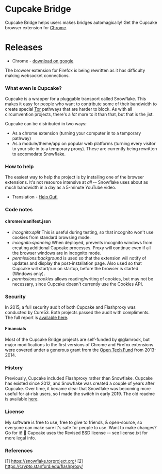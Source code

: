 Cupcake Bridge
===========

Cupcake Bridge helps users makes bridges automagically!  Get the Cupcake browser extension for [Chrome](https://chrome.google.com/webstore/detail/cupcake/dajjbehmbnbppjkcnpdkaniapgdppdnc). 

# Releases
* Chrome - [download on google](https://chrome.google.com/webstore/detail/cupcake/dajjbehmbnbppjkcnpdkaniapgdppdnc)

The browser extension for Firefox is being rewritten as it has difficulty making websocket connections.  

### What even is Cupcake?
Cupcake is a wrapper for a pluggable transport called Snowflake.  This makes it easy for people who want to contribute some of their bandwidth to create special [Tor](https://torproject.org) pathways that are harder to block. As with all circumvention projects, there's a *lot* more to it than that, but that is the jist.  

Cupcake can be distributed in two ways:
* As a chrome extension (turning your computer in to a temporary pathway)
* As a module/theme/app on popular web platforms (turning every visitor to your site in to a temporary proxy). These are currently being rewritten to accomodate Snowflake. 

### How to help
The easiest way to help the project is by installing one of the browser extensions.  It's not resource intensive at *all* -- Snowflake uses about as much bandwidth in a day as a 5-minute YouTube video.

* Translation - [Help Out!](https://www.transifex.com/projects/p/cupcake/)

### Code notes
#### chrome/manifest.json
- *incognito:split* This is useful during testing, so that incognito won't use cookies from standard browsing mode.  
- *incognito:spanning* When deployed, prevents incognito windows from creating additional Cupcake processes. Proxy will continue even if all the browser windows are in incognito mode.  
- *permissions:background* is used so that the extension will notify of updates and display the post-installation page. Also used so that Cupcake will start/run on startup, before the browser is started (Windows only).
- *permissions:cookies* allows reading/writing of cookies, but may not be necessary, since Cupcake doesn't currently use the Cookies API.  

### Security
In 2015, a full security audit of both Cupcake and Flashproxy was conducted by Cure53.  Both projects passed the audit with compliments.  The full report is [available here](https://github.com/glamrock/cupcake/blob/master/security/audit1.pdf).

#### Financials
Most of the Cupcake Bridge projects are self-funded by @glamrock, but major modifications to the first versions of Chrome and Firefox extensions were covered under a generous grant from the [Open Tech Fund](https://www.opentech.fund/project/cupcake-bridge) from 2013-2014.

### History
Previously, Cupcake included Flashproxy rather than Snowflake.  Cupcake has existed since 2012, and Snowflake was created a couple of years after Cupcake.  Over time, it became clear that Snowflake was becoming more useful for at-risk users, so I made the switch in early 2019. The old readme is available [here](https://github.com/glamrock/cupcake/blob/master/v1_readme.md).

### License
My software is free to use, free to give to friends, & open-source, so everyone can make sure it's safe for people to use. Want to make changes? Go for it! :dog: Cupcake uses the Revised BSD license -- see license.txt for more legal info.

### References
[1] https://snowflake.torproject.org/
[2] https://crypto.stanford.edu/flashproxy/

